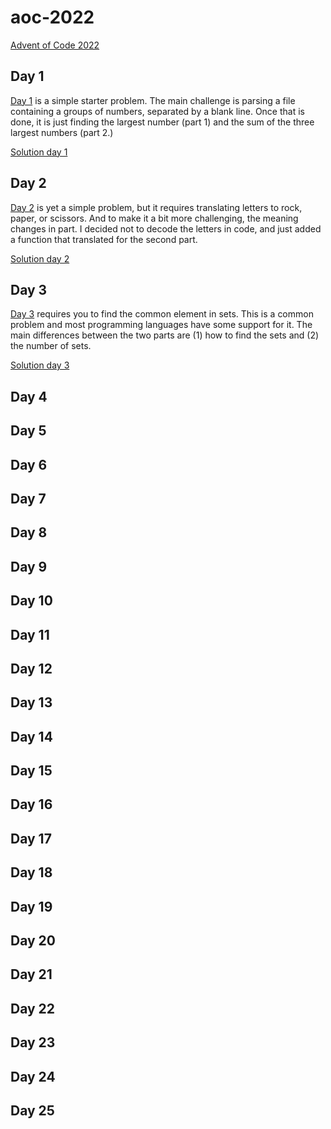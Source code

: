 # aoc-2022
[Advent of Code 2022](https://adventofcode.com/2022)

## Day 1
[Day 1](https://adventofcode.com/2022/day/1) is a simple starter problem.
The main challenge is parsing a file containing a groups of numbers, separated
by a blank line. Once that is done, it is just finding the largest number (part 1)
and the sum of the three largest numbers (part 2.)

[Solution day 1](day01.py)

## Day 2
[Day 2](https://adventofcode.com/2022/day/2) is yet a simple problem, but it 
requires translating letters to rock, paper, or scissors. And to make it a 
bit more challenging, the meaning changes in part. I decided not to decode
the letters in code, and just added a function that translated for the 
second part.

[Solution day 2](day02.py)

## Day 3
[Day 3](https://adventofcode.com/2022/day/3) requires you to find the common
element in sets. This is a common problem and most programming languages 
have some support for it. The main differences between the two parts are
(1) how to find the sets and (2) the number of sets.

[Solution day 3](day03.py)

## Day 4

## Day 5

## Day 6

## Day 7

## Day 8

## Day 9

## Day 10

## Day 11

## Day 12

## Day 13

## Day 14

## Day 15

## Day 16

## Day 17

## Day 18

## Day 19

## Day 20

## Day 21

## Day 22

## Day 23

## Day 24

## Day 25
